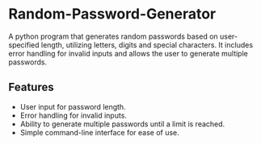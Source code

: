 # Random-Password-Generator
A python program that generates random passwords based on user-specified length, utilizing letters, digits and special characters.
It includes error handling for invalid inputs and allows the user to generate multiple passwords.

## Features
- User input for password length.
- Error handling for invalid inputs.
- Ability to generate multiple passwords until a limit is reached.
- Simple command-line interface for ease of use.

